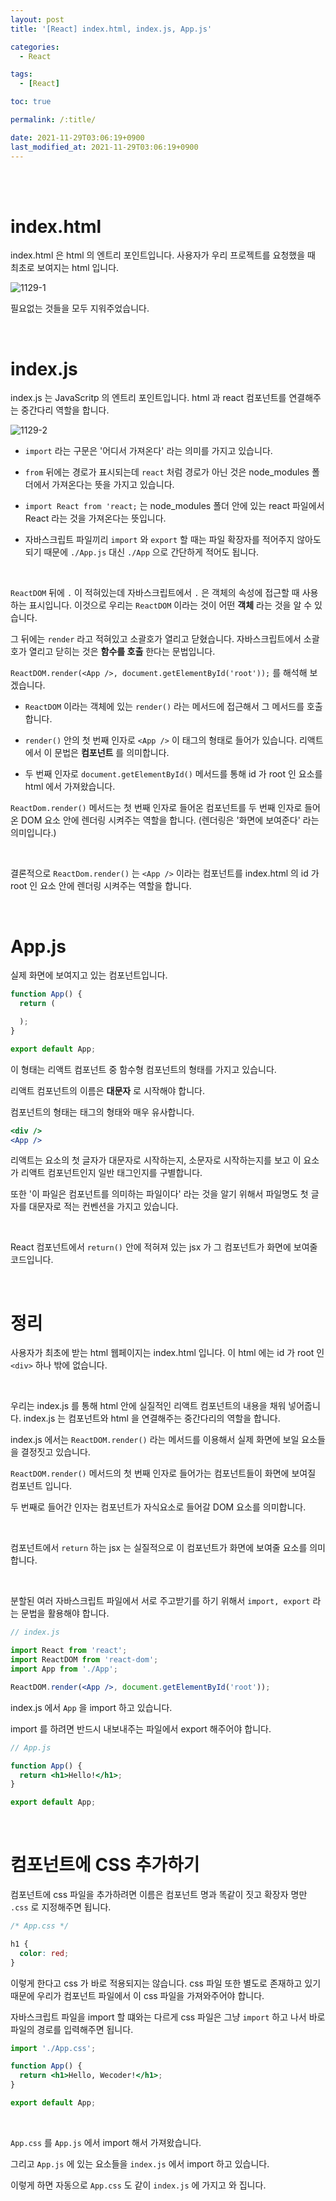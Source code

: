 ```yaml
---
layout: post
title: '[React] index.html, index.js, App.js'

categories:
  - React

tags:
  - [React]

toc: true

permalink: /:title/

date: 2021-11-29T03:06:19+0900
last_modified_at: 2021-11-29T03:06:19+0900
---
```


<br>
<br>

# index.html

index.html 은 html 의 엔트리 포인트입니다. 사용자가 우리 프로젝트를 요청했을 때 최초로 보여지는 html 입니다.

![1129-1](https://user-images.githubusercontent.com/87692499/143783822-656a7cdc-321b-4383-b535-c8ed69ef3fd2.png)

필요없는 것들을 모두 지워주었습니다.

<br>

# index.js

index.js 는 JavaScritp 의 엔트리 포인트입니다. html 과 react 컴포넌트를 연결해주는 중간다리 역할을 합니다.

![1129-2](https://user-images.githubusercontent.com/87692499/143783835-b9a3f6bf-d384-4d73-8231-de5ceb696934.png)

- `import` 라는 구문은 '어디서 가져온다' 라는 의미를 가지고 있습니다.

- `from` 뒤에는 경로가 표시되는데 `react` 처럼 경로가 아닌 것은 node_modules 폴더에서 가져온다는 뜻을 가지고 있습니다.

- `import React from 'react;` 는 node_modules 폴더 안에 있는 react 파일에서 React 라는 것을 가져온다는 뜻입니다.

- 자바스크립트 파일끼리 `import` 와 `export` 할 때는 파일 확장자를 적어주지 않아도 되기 때문에 `./App.js` 대신 `./App` 으로 간단하게 적어도 됩니다.

<br>

`ReactDOM` 뒤에 `.` 이 적혀있는데 자바스크립트에서 `.` 은 객체의 속성에 접근할 때 사용하는 표시입니다. 이것으로 우리는 `ReactDOM` 이라는 것이 어떤 **객체** 라는 것을 알 수 있습니다.

그 뒤에는 `render` 라고 적혀있고 소괄호가 열리고 닫혔습니다. 자바스크립트에서 소괄호가 열리고 닫히는 것은 **함수를 호출** 한다는 문법입니다.

`ReactDOM.render(<App />, document.getElementById('root'));` 를 해석해 보겠습니다.

- `ReactDOM` 이라는 객체에 있는 `render()` 라는 메서드에 접근해서 그 메서드를 호출합니다.

- `render()` 안의 첫 번째 인자로 `<App />` 이 태그의 형태로 들어가 있습니다. 리액트에서 이 문법은 **컴포넌트** 를 의미합니다.
- 두 번째 인자로 `document.getElementById()` 메서드를 통해 id 가 root 인 요소를 html 에서 가져왔습니다.

`ReactDom.render()` 메서드는 첫 번째 인자로 들어온 컴포넌트를 두 번째 인자로 들어온 DOM 요소 안에 렌더링 시켜주는 역할을 합니다. (렌더링은 '화면에 보여준다' 라는 의미입니다.)

<br>

결론적으로 `ReactDom.render()` 는 `<App />` 이라는 컴포넌트를 index.html 의 id 가 root 인 요소 안에 렌더링 시켜주는 역할을 합니다.

<br>

# App.js

실제 화면에 보여지고 있는 컴포넌트입니다.

```js
function App() {
  return (

  );
}

export default App;
```

이 형태는 리액트 컴포넌트 중 함수형 컴포넌트의 형태를 가지고 있습니다.

리액트 컴포넌트의 이름은 **대문자** 로 시작해야 합니다.

컴포넌트의 형태는 태그의 형태와 매우 유사합니다.

```jsx
<div />
<App />
```

리액트는 요소의 첫 글자가 대문자로 시작하는지, 소문자로 시작하는지를 보고 이 요소가 리액트 컴포넌트인지 일반 태그인지를 구별합니다.

또한 '이 파일은 컴포넌트를 의미하는 파일이다' 라는 것을 알기 위해서 파일명도 첫 글자를 대문자로 적는 컨벤션을 가지고 있습니다.

<br>

React 컴포넌트에서 `return()` 안에 적혀져 있는 jsx 가 그 컴포넌트가 화면에 보여줄 코드입니다.

<br>

# 정리

사용자가 최초에 받는 html 웹페이지는 index.html 입니다. 이 html 에는 id 가 root 인 `<div>` 하나 밖에 없습니다.

<br>

우리는 index.js 를 통해 html 안에 실질적인 리액트 컴포넌트의 내용을 채워 넣어줍니다. index.js 는 컴포넌트와 html 을 연결해주는 중간다리의 역할을 합니다.

index.js 에서는 `ReactDOM.render()` 라는 메서드를 이용해서 실제 화면에 보일 요소들을 결정짓고 있습니다.

`ReactDOM.render()` 메서드의 첫 번째 인자로 들어가는 컴포넌트들이 화면에 보여질 컴포넌트 입니다.

두 번째로 들어간 인자는 컴포넌트가 자식요소로 들어갈 DOM 요소를 의미합니다.

<br>

컴포넌트에서 `return` 하는 jsx 는 실질적으로 이 컴포넌트가 화면에 보여줄 요소를 의미합니다.

<br>

분할된 여러 자바스크립트 파일에서 서로 주고받기를 하기 위해서 `import, export` 라는 문법을 활용해야 합니다.

```jsx
// index.js

import React from 'react';
import ReactDOM from 'react-dom';
import App from './App';

ReactDOM.render(<App />, document.getElementById('root'));
```

index.js 에서 `App` 을 import 하고 있습니다.

import 를 하려면 반드시 내보내주는 파일에서 export 해주어야 합니다.

```jsx
// App.js

function App() {
  return <h1>Hello!</h1>;
}

export default App;
```

<br>

# 컴포넌트에 CSS 추가하기

컴포넌트에 css 파일을 추가하려면 이름은 컴포넌트 명과 똑같이 짓고 확장자 명만 `.css` 로 지정해주면 됩니다.

```css
/* App.css */

h1 {
  color: red;
}
```

이렇게 한다고 css 가 바로 적용되지는 않습니다. css 파일 또한 별도로 존재하고 있기 때문에 우리가 컴포넌트 파일에서 이 css 파일을 가져와주어야 합니다.

자바스크립트 파일을 import 할 떄와는 다르게 css 파일은 그냥 `import` 하고 나서 바로 파일의 경로를 입력해주면 됩니다.

```jsx
import './App.css';

function App() {
  return <h1>Hello, Wecoder!</h1>;
}

export default App;
```

<br>

`App.css` 를 `App.js` 에서 import 해서 가져왔습니다.

그리고 `App.js` 에 있는 요소들을 `index.js` 에서 import 하고 있습니다.

이렇게 하면 자동으로 `App.css` 도 같이 `index.js` 에 가지고 와 집니다.
